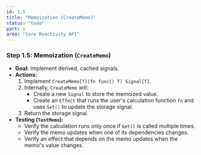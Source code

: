 ```yaml
---
id: 1.5
title: "Memoization (CreateMemo)"
status: "todo"
part: 1
area: "Core Reactivity API"
---
```


### Step 1.5: Memoization (`CreateMemo`)

*   **Goal:** Implement derived, cached signals.
*   **Actions:**
    1.  Implement `CreateMemo[T](fn func() T) Signal[T]`.
    2.  Internally, `CreateMemo` will:
        *   Create a new `Signal` to store the memoized value.
        *   Create an `Effect` that runs the user's calculation function `fn` and uses `Set()` to update the storage signal.
    3.  Return the storage signal.
*   **Testing (`TestMemo`):**
    *   Verify the calculation runs only once if `Get()` is called multiple times.
    *   Verify the memo updates when one of its dependencies changes.
    *   Verify an effect that depends on the memo updates when the memo's value changes.